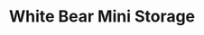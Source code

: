 ---
title: "White Bear Mini Storage"
url: /white-bear-lake/white-bear-mini-storage/
shop: Mieten
---